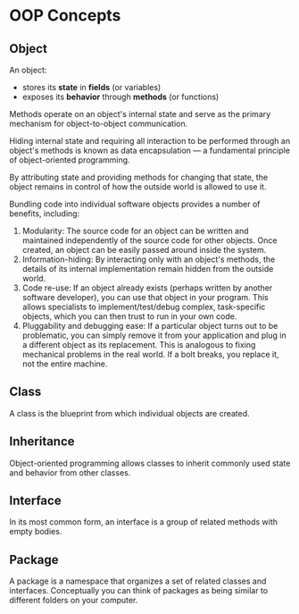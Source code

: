 # OOP Concepts

## Object

An object:

* stores its **state** in **fields** \(or variables\)
* exposes its **behavior** through **methods** \(or functions\)

Methods operate on an object's internal state and serve as the primary mechanism for object-to-object communication. 

Hiding internal state and requiring all interaction to be performed through an object's methods is known as data encapsulation — a fundamental principle of object-oriented programming.

By attributing state and providing methods for changing that state, the object remains in control of how the outside world is allowed to use it.

Bundling code into individual software objects provides a number of benefits, including:

1. Modularity: The source code for an object can be written and maintained independently of the source code for other objects. Once created, an object can be easily passed around inside the system.
2. Information-hiding: By interacting only with an object's methods, the details of its internal implementation remain hidden from the outside world.
3. Code re-use: If an object already exists \(perhaps written by another software developer\), you can use that object in your program. This allows specialists to implement/test/debug complex, task-specific objects, which you can then trust to run in your own code.
4. Pluggability and debugging ease: If a particular object turns out to be problematic, you can simply remove it from your application and plug in a different object as its replacement. This is analogous to fixing mechanical problems in the real world. If a bolt breaks, you replace it, not the entire machine.

## Class

A class is the blueprint from which individual objects are created.

## Inheritance

Object-oriented programming allows classes to inherit commonly used state and behavior from other classes.

## Interface

In its most common form, an interface is a group of related methods with empty bodies.

## Package

A package is a namespace that organizes a set of related classes and interfaces. Conceptually you can think of packages as being similar to different folders on your computer.





